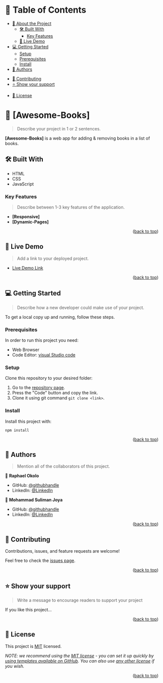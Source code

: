 <a name="readme-top"></a>

<!-- TABLE OF CONTENTS -->

# 📗 Table of Contents

- [📖 About the Project](#about-project)
  - [🛠 Built With](#built-with)
    <!-- - [Tech Stack](#tech-stack) -->
    - [Key Features](#key-features) 
  - [🚀 Live Demo](#live-demo)
- [💻 Getting Started](#getting-started)
  - [Setup](#setup)
  - [Prerequisites](#prerequisites)
  - [Install](#install)
  <!-- - [Usage](#usage)
  - [Run tests](#run-tests)
  - [Deployment](#triangular_flag_on_post-deployment) -->
- [👥 Authors](#authors)
<!-- - [🔭 Future Features](#future-features) -->
- [🤝 Contributing](#contributing)
- [⭐️ Show your support](#support)
<!-- - [🙏 Acknowledgements](#acknowledgements) -->
<!-- - [❓ FAQ](#faq) -->
- [📝 License](#license)

<!-- PROJECT DESCRIPTION -->

# 📖 [Awesome-Books] <a name="about-project"></a>

> Describe your project in 1 or 2 sentences.

**[Awesome-Books]** is a web app for adding & removing books in a list of books.

## 🛠 Built With <a name="built-with"></a>

- HTML
- CSS
- JavaScript

<!-- ### Tech Stack <a name="tech-stack"></a>

<!-- ### Tech Stack <a name="tech-stack"></a> -->

<!-- > Describe the tech stack and include only the relevant sections that apply to your project. -->
<!--
<details>
  <summary>Client</summary>
  <ul>
    <li><a href="https://reactjs.org/">React.js</a></li>
  </ul>
</details>

<details>
  <summary>Server</summary>
  <ul>
    <li><a href="https://expressjs.com/">Express.js</a></li>
  </ul>
</details>

<details>
<summary>Database</summary>
  <ul>
    <li><a href="https://www.postgresql.org/">PostgreSQL</a></li>
  </ul>
</details>
 -->
 
<!-- Features -->

 ### Key Features <a name="key-features"></a>

> Describe between 1-3 key features of the application.

- **[Responsive]**
- **[Dynamic-Pages]**


<p align="right">(<a href="#readme-top">back to top</a>)</p> 

<!-- LIVE DEMO -->

## 🚀 Live Demo <a name="live-demo"></a>

> Add a link to your deployed project.

- [Live Demo Link]()

<p align="right">(<a href="#readme-top">back to top</a>)</p>

<!-- GETTING STARTED -->

## 💻 Getting Started <a name="getting-started"></a>

> Describe how a new developer could make use of your project.

To get a local copy up and running, follow these steps.

### Prerequisites

In order to run this project you need:

- Web Browser
- Code Editor: [visual Studio code](https://code.visualstudio.com/)

### Setup

Clone this repository to your desired folder:

1. Go to the [repository page](https://github.com/RaphDasilva/Awesome-books).
2. Press the "Code" button and copy the link.
3. Clone it using git command `git clone <link>`.

### Install

Install this project with:

```
npm install
```

<p align="right">(<a href="#readme-top">back to top</a>)</p>

<!--
### Usage

To run the project, execute the following command:

<!--
Example command:

```sh
  rails server
```
--->

<!-- ### Run tests

To run tests, run the following command: -->

<!--
Example command:

```sh
  bin/rails test test/models/article_test.rb
```
--->

<!-- ### Deployment

You can deploy this project using: -->

<!--
Example:

```sh

```
 -->

<!-- <p align="right">(<a href="#readme-top">back to top</a>)</p> -->

<!-- AUTHORS -->

## 👥 Authors <a name="authors"></a>

> Mention all of the collaborators of this project.

👤 **Raphael Okolo**

- GitHub: [@githubhandle](https://github.com/RaphDasilva)
- LinkedIn: [@LinkedIn](https://www.linkedin.com/in/raphael-okolo-480012227/)

👤 **Mohammad Suliman Joya**

- GitHub: [@githubhandle](https://github.com/SulimanJoya)
- LinkedIn: [@LinkedIn](https://www.linkedin.com/in/sjoya66/)

<p align="right">(<a href="#readme-top">back to top</a>)</p>

<!-- FUTURE FEATURES -->

<!-- ## 🔭 Future Features <a name="future-features"></a>

> Describe 1 - 3 features you will add to the project.

- [ ] **[new_feature_1]**
- [ ] **[new_feature_2]**
- [ ] **[new_feature_3]**

<p align="right">(<a href="#readme-top">back to top</a>)</p> -->

<!-- CONTRIBUTING -->

## 🤝 Contributing <a name="contributing"></a>

Contributions, issues, and feature requests are welcome!

Feel free to check the [issues page](../../issues/).

<p align="right">(<a href="#readme-top">back to top</a>)</p>

<!-- SUPPORT -->

## ⭐️ Show your support <a name="support"></a>

> Write a message to encourage readers to support your project

If you like this project...

<p align="right">(<a href="#readme-top">back to top</a>)</p>

<!-- ACKNOWLEDGEMENTS -->
<!--
## 🙏 Acknowledgments <a name="acknowledgements"></a> -->

<!-- > Give credit to everyone who inspired your codebase.

I would like to thank...

<p align="right">(<a href="#readme-top">back to top</a>)</p> -->

<!-- FAQ (optional) -->

<!-- ## ❓ FAQ <a name="faq"></a>

> Add at least 2 questions new developers would ask when they decide to use your project.

- **[Question_1]**

  - [Answer_1]

- **[Question_2]**

  - [Answer_2]

<p align="right">(<a href="#readme-top">back to top</a>)</p> -->

<!-- LICENSE -->

## 📝 License <a name="license"></a>

This project is [MIT](./LICENSE) licensed.

_NOTE: we recommend using the [MIT license](https://choosealicense.com/licenses/mit/) - you can set it up quickly by [using templates available on GitHub](https://docs.github.com/en/communities/setting-up-your-project-for-healthy-contributions/adding-a-license-to-a-repository). You can also use [any other license](https://choosealicense.com/licenses/) if you wish._

<p align="right">(<a href="#readme-top">back to top</a>)</p>
